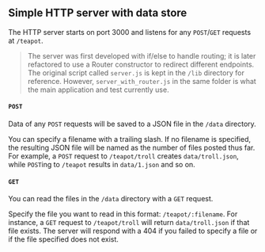 ## Simple HTTP server with data store
The HTTP server starts on port 3000 and listens for any `POST`/`GET` requests at `/teapot`.

> The server was first developed with if/else to handle routing; it is later refactored to use a Router constructor to redirect different endpoints. The original script called `server.js` is kept in the `/lib` directory for reference. However, `server_with_router.js` in the same folder is what the main application and test currently use.

#### `POST`
Data of any `POST` requests will be saved to a JSON file in the `/data` directory.

You can specify a filename with a trailing slash. If no filename is specified, the resulting JSON file will be named as the number of files posted thus far. For example, a `POST` request to `/teapot/troll` creates `data/troll.json`, while `POST`ing to `/teapot` results in `data/1.json` and so on.

#### `GET`
You can read the files in the `/data` directory with a `GET` request.

Specify the file you want to read in this format: `/teapot/:filename`. For instance, a `GET` request to `/teapot/troll` will return `data/troll.json` if that file exists. The server will respond with a 404 if you failed to specify a file or if the file specified does not exist.

